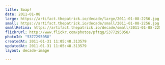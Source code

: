 ```yaml
---
title: Soap!
date: 2011-01-08
large: https://artifact.thepatrick.io/decade/large/2011-01-08-2256.jpg
small: https://artifact.thepatrick.io/decade/small/2011-01-08-2256.jpg
smallRetina: https://artifact.thepatrick.io/decade/small/2011-01-08-2256@2x.jpg
flickrUrl: http://www.flickr.com/photos/pftqg/5377295058/
photoId: "5377295058"
createdAt: 2011-01-31 11:05:48.313579
updatedAt: 2011-01-31 11:05:48.313579
layout: decade-image

---
```


